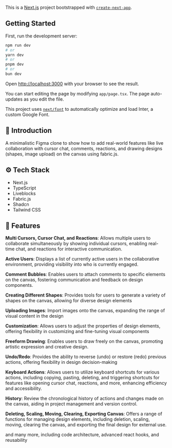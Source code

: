 This is a [Next.js](https://nextjs.org/) project bootstrapped with [`create-next-app`](https://github.com/vercel/next.js/tree/canary/packages/create-next-app).

## Getting Started

First, run the development server:

```bash
npm run dev
# or
yarn dev
# or
pnpm dev
# or
bun dev
```

Open [http://localhost:3000](http://localhost:3000) with your browser to see the result.

You can start editing the page by modifying `app/page.tsx`. The page auto-updates as you edit the file.

This project uses [`next/font`](https://nextjs.org/docs/basic-features/font-optimization) to automatically optimize and load Inter, a custom Google Font.

## <a name="introduction">🤖 Introduction</a>

A minimalistic Figma clone to show how to add real-world features like live collaboration with cursor chat, comments, reactions, and drawing designs (shapes, image upload) on the canvas using fabric.js.

## <a name="tech-stack">⚙️ Tech Stack</a>

- Next.js
- TypeScript
- Liveblocks
- Fabric.js
- Shadcn
- Tailwind CSS

## <a name="features">🔋 Features</a>

 **Multi Cursors, Cursor Chat, and Reactions**: Allows multiple users to collaborate simultaneously by showing individual cursors, enabling real-time chat, and reactions for interactive communication.

 **Active Users**: Displays a list of currently active users in the collaborative environment, providing visibility into who is currently engaged.

 **Comment Bubbles**: Enables users to attach comments to specific elements on the canvas, fostering communication and feedback on design components.

 **Creating Different Shapes**: Provides tools for users to generate a variety of shapes on the canvas, allowing for diverse design elements

 **Uploading Images**: Import images onto the canvas, expanding the range of visual content in the design

 **Customization**: Allows users to adjust the properties of design elements, offering flexibility in customizing and fine-tuning visual components

 **Freeform Drawing**: Enables users to draw freely on the canvas, promoting artistic expression and creative design.

 **Undo/Redo**: Provides the ability to reverse (undo) or restore (redo) previous actions, offering flexibility in design decision-making

 **Keyboard Actions**: Allows users to utilize keyboard shortcuts for various actions, including copying, pasting, deleting, and triggering shortcuts for features like opening cursor chat, reactions, and more, enhancing efficiency and accessibility.

 **History**: Review the chronological history of actions and changes made on the canvas, aiding in project management and version control.

 **Deleting, Scaling, Moving, Clearing, Exporting Canvas**: Offers a range of functions for managing design elements, including deletion, scaling, moving, clearing the canvas, and exporting the final design for external use.

and many more, including code architecture, advanced react hooks, and reusability 
